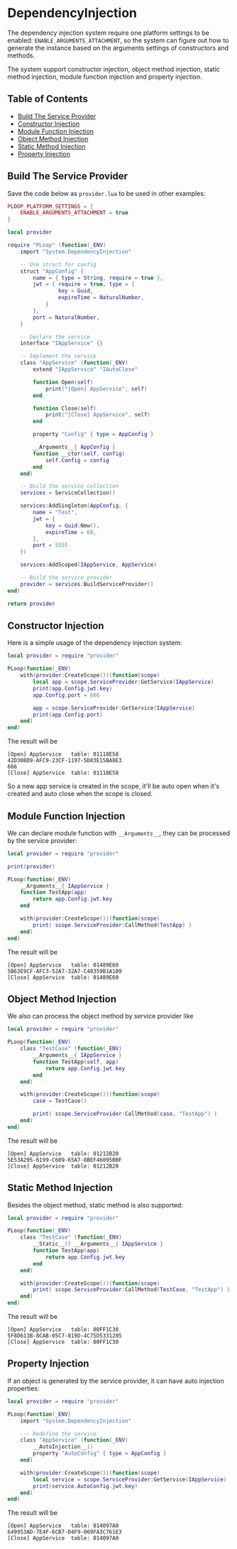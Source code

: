# DependencyInjection

The dependency injection system require one platform settings to be enabled: `ENABLE_ARGUMENTS_ATTACHMENT`, so the system can figure out how to generate the instance based on the arguments settings of constructors and methods.

The system support constructor injection, object method injection, static method injection, module function injection and property injection.


## Table of Contents

* [Build The Service Provider](#build-the-service-provider)
* [Constructor Injection](#constructor-injection)
* [Module Function Injection](#module-function-injection)
* [Object Method Injection](#object-method-injection)
* [Static Method Injection](#static-method-injection)
* [Property Injection](#property-injection)


## Build The Service Provider

Save the code below as `provider.lua` to be used in other examples:

```lua
PLOOP_PLATFORM_SETTINGS = {
    ENABLE_ARGUMENTS_ATTACHMENT = true
}

local provider

require "PLoop" (function(_ENV)
    import "System.DependencyInjection"

    -- Use struct for config
    struct "AppConfig" {
        name = { type = String, require = true },
        jwt = { require = true, type = {
                key = Guid,
                expireTime = NaturalNumber,
            }
        },
        port = NaturalNumber,
    }

    -- Declare the service
    interface "IAppService" {}

    -- Implement the service
    class "AppService" (function(_ENV)
        extend "IAppService" "IAutoClose"

        function Open(self)
            print("[Open] AppService", self)
        end

        function Close(self)
            print("[Close] AppService", self)
        end

        property "Config" { type = AppConfig }

        __Arguments__{ AppConfig }
        function __ctor(self, config)
            self.Config = config
        end
    end)

    -- Build the service collection
    services = ServiceCollection()

    services:AddSingleton(AppConfig, {
        name = "Test",
        jwt = {
            key = Guid.New(),
            expireTime = 60,
        },
        port = 5555
    })

    services:AddScoped(IAppService, AppService)

    -- Build the service provider
    provider = services:BuildServiceProvider()
end)

return provider
```


## Constructor Injection

Here is a simple usage of the dependency injection system:

```lua
local provider = require "provider"

PLoop(function(_ENV)
    with(provider:CreateScope())(function(scope)
        local app = scope.ServiceProvider:GetService(IAppService)
        print(app.Config.jwt.key)
        app.Config.port = 666

        app = scope.ServiceProvider:GetService(IAppService)
        print(app.Config.port)
    end)
end)
```

The result will be

    [Open] AppService   table: 01118E58
    42D308D9-AFC9-23CF-1197-5D83E15BA8E3
    666
    [Close] AppService  table: 01118E58

So a new app service is created in the scope, it'll be auto open when it's created and auto close when the scope is closed.



## Module Function Injection

We can declare module function with `__Arguments__`, they can be processed by the service provider:

```lua
local provider = require "provider"

print(provider)

PLoop(function(_ENV)
    __Arguments__{ IAppService }
    function TestApp(app)
        return app.Config.jwt.key
    end

    with(provider:CreateScope())(function(scope)
        print( scope.ServiceProvider:CallMethod(TestApp) )
    end)
end)
```

The result will be

    [Open] AppService   table: 01489E60
    5B63E9CF-AFC3-52A7-32A7-C40359B1A1B9
    [Close] AppService  table: 01489E60



## Object Method Injection

We also can process the object method by service provider like

```lua
local provider = require "provider"

PLoop(function(_ENV)
    class "TestCase" (function(_ENV)
        __Arguments__{ IAppService }
        function TestApp(self, app)
            return app.Config.jwt.key
        end
    end)

    with(provider:CreateScope())(function(scope)
        case = TestCase()

        print( scope.ServiceProvider:CallMethod(case, "TestApp") )
    end)
end)
```

The result will be

    [Open] AppService   table: 01212B20
    5E53A295-6199-C609-65A7-8BEF46095BBF
    [Close] AppService  table: 01212B20


## Static Method Injection

Besides the object method, static method is also supported:

```lua
local provider = require "provider"

PLoop(function(_ENV)
    class "TestCase" (function(_ENV)
        __Static__() __Arguments__{ IAppService }
        function TestApp(app)
            return app.Config.jwt.key
        end
    end)

    with(provider:CreateScope())(function(scope)
        print( scope.ServiceProvider:CallMethod(TestCase, "TestApp") )
    end)
end)
```

The result will be

    [Open] AppService   table: 00FF1C30
    5F8D613B-8CAB-05C7-819D-4C75D5331205
    [Close] AppService  table: 00FF1C30



## Property Injection

If an object is generated by the service provider, it can have auto injection properties:

```lua
local provider = require "provider"

PLoop(function(_ENV)
    import "System.DependencyInjection"

    --- Redefine the service
    class "AppService" (function(_ENV)
        __AutoInjection__()
        property "AutoConfig" { type = AppConfig }
    end)

    with(provider:CreateScope())(function(scope)
        local service = scope.ServiceProvider:GetService(IAppService)
        print(service.AutoConfig.jwt.key)
    end)
end)
```

The result will be

    [Open] AppService   table: 014097A0
    649953AD-7E4F-6CB7-D4F9-069FA3C761E3
    [Close] AppService  table: 014097A0